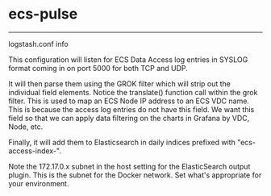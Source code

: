 # ecs-pulse
----------------------------------------------------------------------------------------------
logstash.conf info

This configuration will listen for ECS Data Access log entries in SYSLOG format coming in on port 5000 for both TCP and UDP.  

It will then parse them using the GROK filter which will strip out the individual field elements.  Notice the translate() function call within the grok filter.  This is used
to map an ECS Node IP address to an ECS VDC name.  This is because the access log entries do not have this field.  We want this field so that we can apply data filtering on the charts in Grafana by VDC, Node, etc. 

Finally, it will add them to Elasticsearch in daily indices prefixed with "ecs-access-index-".

Note the 172.17.0.x subnet in the host setting for the ElasticSearch output plugin.  This is the subnet for the Docker network. Set what's appropriate for your environment.


